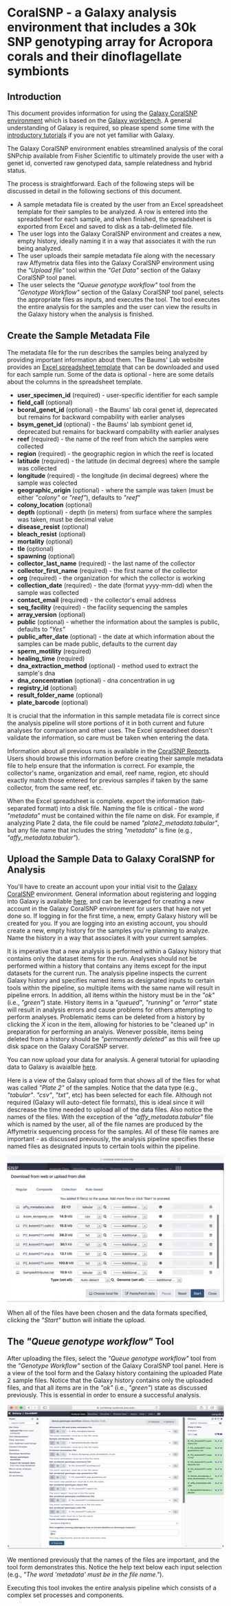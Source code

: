 # CoralSNP - a Galaxy analysis environment that includes a 30k SNP genotyping array for Acropora corals and their dinoflagellate symbionts

## Introduction

This document provides information for using the [Galaxy CoralSNP environment](https://coralsnp.science.psu.edu/galaxy)
which is based on the [Galaxy workbench](https://galaxyproject.org/).  A general understanding of Galaxy is required, so please spend some time with the [introductory tutorials](https://training.galaxyproject.org/training-material/topics/introduction) if you are not yet familiar with Galaxy.

The Galaxy CoralSNP environment enables streamlined analysis of the coral SNPchip available from Fisher Scientific to ultimately provide the user with a genet id, converted raw genotyped data, sample relatedness and hybrid status.

The process is straightforward.  Each of the following steps will be discussed in detail in the following sections of this document.

 - A sample metadata file is created by the user from an Excel spreadsheet template for their samples to be analyzed.  A row is entered into the spreadsheet for each sample, and when finished, the spreadsheet is exported from Excel and saved to disk as a tab-delimeted file.
 - The user logs into the Galaxy CoralSNP environment and creates a new, empty history, ideally naming it in a way that associates it with the run being analyzed.
 - The user uploads their sample metadata file along with the necessary raw Affymetrix data files into the Galaxy CoralSNP environment using the *"Upload file"* tool within the *"Get Data"* section of the Galaxy CoralSNP tool panel.
 - The user selects the *"Queue genotype workflow"* tool from the *"Genotype Workflow"* section of the Galaxy CoralSNP tool panel, selects the appropriate files as inputs, and executes the tool.  The tool executes the entire analysis for the samples and the user can view the results in the Galaxy history when the analysis is finished.

## Create the Sample Metadata File

The metadata file for the run describes the samples being analyzed by providing important information about them.  The Baums' Lab website provides an [Excel spreadsheet template](http://baumslab.org/documents/SNPChip/STAG_Metadata_Template_v3.xlsm) that can be downloaded and used for each sample run.  Some of the data is optional - here are some details about the columns in the spreadsheet template.

 - **user_specimen_id** (required) - user-specific identifier for each sample
 - **field_call** (optional)
 - **bcoral_genet_id** (optional) - the Baums' lab coral genet id, deprecated but remains for backward compability with earlier analyses
 - **bsym_genet_id** (optional) - the Baums' lab symbiont genet id, deprecated but remains for backward compability with earlier analyses
 - **reef** (required) - the name of the reef from which the samples were collected
 - **region** (required) - the geographic region in which the reef is located
 - **latitude** (required) - the latitude (in decimal degrees) where the sample was collected
 - **longitude** (required) - the longitude (in decimal degrees) where the sample was colected
 - **geographic_origin** (optional) - where the sample was taken (must be either *"colony"* or *"reef"*), defaults to *"reef*"
 - **colony_location** (optional)
 - **depth** (optional) - depth (in meters) from surface where the samples was taken, must be decimal value
 - **disease_resist** (optional)
 - **bleach_resist** (optional)
 - **mortality** (optional)
 - **tle** (optional)
 - **spawning** (optional)
 - **collector_last_name** (required) - the last name of the collector
 - **collector_first_name** (required) - the first name of the collector
 - **org** (required) - the organization for which the collector is working
 - **collection_date** (required) - the date (format yyyy-mm-dd) when the sample was collected
 - **contact_email** (required) - the collector's email address
 - **seq_facility** (required) - the facility sequencing the samples
 - **array_version** (optional)
 - **public** (optional) - whether the information about the samples is public, defaults to *"Yes"*
 - **public_after_date** (optional) - the date at which information about the samples can be made public, defaults to the current day
 - **sperm_motility** (required)
 - **healing_time** (required)
 - **dna_extraction_method** (optional) - method used to extract the sample's dna
 - **dna_concentration** (optional) - dna concentration in ug
 - **registry_id** (optional)
 - **result_folder_name** (optional)
 - **plate_barcode** (optional)


It is crucial that the information in this sample metadata file is correct since the analysis pipeline will store portions of it in both current and future analyses for comparison and other uses.  The Excel spreadsheet doesn't validate the information, so care must be taken when entering the data.

Information about all previous runs is available in the [CoralSNP Reports](https://coralsnp.science.psu.edu/reports).  Users should browse this information before creating their sample metadata file to help ensure that the information is correct.  For example, the collector's name, organization and email, reef name, region, etc should exactly match those entered for previous samples if taken by the same collector, from the same reef, etc.

When the Excel spreadsheet is complete. export the information (tab-separated format) into a disk file.  Naming the file is critical - the word *"metadata"* must be contained within the file name on disk.  For example, if analyzing Plate 2 data, the file could be named *"plate2_metadata.tabular"*, but any file name that includes the string *"metadata*" is fine (e.g., *"affy_metadata.tabular"*).

## Upload the Sample Data to Galaxy CoralSNP for Analysis

You'll have to create an account upon your initial visit to the [Galaxy CoralSNP](https://coralsnp.science.psu.edu/galaxy) environment.  General information about registering and logging into Galaxy is available [here](https://galaxyproject.org/support/account), and can be leveraged for creating a new account in the Galaxy CoralSNP environment for users that have not yet done so.  If logging in for the first time, a new, empty Galaxy history will be created for you.  If you are logging into an existing account, you should create a new, empty history for the samples you're planning to analyze.  Name the history in a way that associates it with your current samples.

It is imperative that a new analysis is performed within a Galaxy history that contains only the dataset items for the run.  Analyses should not be performed within a history that contains any items except for the input datasets for the current run.  The analysis pipeline inspects the current Galaxy history and specifies named items as designated inputs to certain tools within the pipeline, so multiple items with the same name will result in pipeline errors.  In addition, all items within the history must be in the *"ok"* (i.e., *"green"*) state.  History items in a *"queued"*, *"running"* or *"error"* state will result in analysis errors and cause problems for others attempting to perform analyses.  Problematic items can be deleted from a history by clicking the *X* icon in the item, allowing for histories to be "cleaned up" in preparation for performing an analyis.  Wenever possible, items being deleted from a history should be *"permamently deleted"* as this will free up disk space on the Galaxy CoralSNP server.

You can now upload your data for analysis.  A general tutorial for uplaoding data to Galaxy is avaialble [here](https://training.galaxyproject.org/training-material/topics/galaxy-data-manipulation/tutorials/get-data/slides.html#1).

Here is a view of the Galaxy upload form that shows all of the files for what was called *"Plate 2"* of the samples.  Notice that the data type (e.g., *"tabular"*. *"csv"*, *"txt"*, etc) has been selected for each file.  Although not required (Galaxy will auto-detect file formats), this is ideal since it will descrease the time needed to upload all of the data files.  Also notice the names of the files.  With the exception of the *"affy_metadata.tabular"* file which is named by the user, all of the file names are produced by the Affymetrix sequencing process for the samples.  All of these file names are important - as discussed previously, the analysis pipeline specifies these named files as designated inputs to certain tools within the pipeline.

![Raw Affymetrix sample data and samples metadata file for Plate 2](upload_data.png)

When all of the files have been chosen and the data formats specified, clicking the *"Start"* button will initiate the upload.

## The *"Queue genotype workflow"* Tool

After uploading the files, select the *"Queue genotype workflow"* tool from the *"Genotype Workflow"* section of the Galaxy CoralSNP tool panel.  Here is a view of the tool form and the Galaxy history containing the uploaded Plate 2 sample files.  Notice that the Galaxy history contains only the uploaded files, and that all items are in the *"ok"* (i.e., *"green"*) state as discussed previously.  This is essential in order to ensure a successful analysis.

![Specify appropritate inputs](queue_genotype_workflow.png)

We mentioned previously that the names of the files are important, and the tool form demonstrates this.  Notice the help text below each input selection (e.g., *"The word 'metadata' must be in the file name."*).

Executing this tool invokes the entire analysis pipeline which consists of a complex set processes and components.
